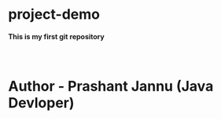 # project-demo
<h4>This is my first git repository<h4>
  <br>
<h1>Author - Prashant Jannu (Java Devloper)</h1>
